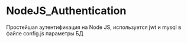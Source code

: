 # NodeJS_Authentication

Простейшая аутентификация на  Node JS, используется jwt и mysql
в файле config.js параметры БД
